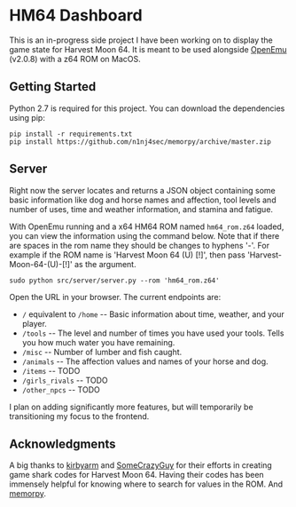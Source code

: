 # HM64 Dashboard

This is an in-progress side project I have been working on to display the game state for Harvest Moon 64. It is meant to be used alongside [OpenEmu](https://openemu.org/) (v2.0.8) with a z64 ROM on MacOS.

## Getting Started

Python 2.7 is required for this project. You can download the dependencies using pip:

```
pip install -r requirements.txt
pip install https://github.com/n1nj4sec/memorpy/archive/master.zip
```

## Server

Right now the server locates and returns a JSON object containing some basic information like dog and horse names and affection, tool levels and number of uses, time and weather information, and stamina and fatigue.

With OpenEmu running and a x64 HM64 ROM named `hm64_rom.z64` loaded, you can view the information using the command below. Note that if there are spaces in the rom name they should be changes to hyphens '-'. For example if the ROM name is 'Harvest Moon 64 (U) [!]', then pass 'Harvest-Moon-64-(U)-[!]' as the argument.

```
sudo python src/server/server.py --rom 'hm64_rom.z64'
```

Open the URL in your browser. The current endpoints are:
* `/` equivalent to `/home` -- Basic information about time, weather, and your player.
* `/tools` -- The level and number of times you have used your tools. Tells you how much water you have remaining.
* `/misc` -- Number of lumber and fish caught.
* `/animals` -- The affection values and names of your horse and dog.
* `/items` -- TODO
* `/girls_rivals` -- TODO
* `/other_npcs` -- TODO

I plan on adding significantly more features, but will temporarily be transitioning my focus to the frontend.

## Acknowledgments

A big thanks to [kirbyarm](https://gamefaqs.gamespot.com/n64/197528-harvest-moon-64/faqs/62453) and [SomeCrazyGuy](https://gamefaqs.gamespot.com/n64/197528-harvest-moon-64/faqs/47358) for their efforts in creating game shark codes for Harvest Moon 64. Having their codes has been immensely helpful for knowing where to search for values in the ROM. And [memorpy](https://github.com/n1nj4sec/memorpy).
